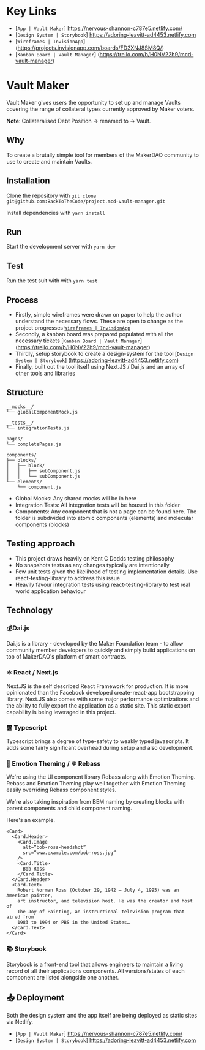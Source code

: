 # Key Links
- [`App | Vault Maker`] https://nervous-shannon-c787e5.netlify.com/
- [`Design System | Storybook`] https://adoring-leavitt-ad4453.netlify.com
- [`Wireframes | InvisionApp`] (https://projects.invisionapp.com/boards/FD3XNJ8SM8Q/)
- [`Kanban Board | Vault Manager`] (https://trello.com/b/H0NV22h9/mcd-vault-manager)

# Vault Maker

Vault Maker gives users the opportunity to set up and manage Vaults covering 
the range of collateral types currently approved by Maker voters.

**Note**: Collateralised Debt Position -> renamed to -> Vault.

## Why

To create a brutally simple tool for members of the MakerDAO community to use to 
create and maintain Vaults.

## Installation

Clone the repository with `git clone git@github.com:BackToTheCode/project.mcd-vault-manager.git`

Install dependencies with `yarn install`

## Run

Start the development server with `yarn dev`

## Test

Run the test suit with with `yarn test`

## Process

- Firstly, simple wireframes were drawn on paper to help the author understand the necessary flows. These are open to change as the project progresses [`Wireframes | InvisionApp`](https://projects.invisionapp.com/boards/FD3XNJ8SM8Q/)
- Secondly, a kanban board was prepared populated with all the necessary tickets [`Kanban Board | Vault Manager`] (https://trello.com/b/H0NV22h9/mcd-vault-manager)
- Thirdly, setup storybook to create a design-system for the tool [`Design System | Storybook`] (https://adoring-leavitt-ad4453.netlify.com)
- Finally, built out the tool itself using Next.JS / Dai.js and an array of other tools and libraries

## Structure

```
__mocks__/
└── globalComponentMock.js

__tests__/
└── integrationTests.js

pages/
└── completePages.js

components/
├── blocks/
│   ├── block/
│   │   ├── subComponent.js
│   │   └── subComponent.js
└── elements/
    └── component.js
```

- Global Mocks: Any shared mocks will be in here
- Integration Tests: All integration tests will be housed in this folder
- Components: Any component that is not a page can be found here. The folder is subdivided into atomic components (elements) and molecular components (blocks)

## Testing approach

- This project draws heavily on Kent C Dodds testing philosophy
- No snapshots tests as any changes typically are intentionally
- Few unit tests given the likelihood of testing implementation details. Use react-testing-library to address this issue
- Heavily favour integration tests using react-testing-library to test real world application behaviour

## Technology

### 💰Dai.js

Dai.js is a library - developed by the Maker Foundation team - to allow community member developers to quickly and simply build applications on top of MakerDAO's platform of smart contracts. 

### ⚛️  React / Next.js

Next.JS is the self described React Framework for production. It is more opinionated than the Facebook developed create-react-app bootstrapping library.
Next.JS also comes with some major performance optimizations and the ability to fully export the application as a static site. This static export 
capability is being leveraged in this project.

### 🆎 Typescript

Typescript brings a degree of type-safety to weakly typed javascripts. It adds some fairly significant overhead during setup and also development.

### 💅 Emotion Theming / ⚛️  Rebass

We're using the UI component library Rebass along with Emotion Theming. Rebass and Emotion Theming play well together with Emotion Theming easily overriding Rebass component styles.

We're also taking inspiration from BEM naming by creating blocks with parent components and child component naming.

Here's an example.

```
<Card>
  <Card.Header>
    <Card.Image
      alt=”bob-ross-headshot”
      src=”www.example.com/bob-ross.jpg”
    />
    <Card.Title>
      Bob Ross
    </Card.Title>
  </Card.Header>
  <Card.Text>
    Robert Norman Ross (October 29, 1942 – July 4, 1995) was an American painter,
    art instructor, and television host. He was the creator and host of
    The Joy of Painting, an instructional television program that aired from
    1983 to 1994 on PBS in the United States…
  </Card.Text>
</Card>

```

### 📚 Storybook

Storybook is a front-end tool that allows engineers to maintain a living record of all their applications components. All versions/states of each component are listed alongside one another.

## 📤 Deployment

Both the design system and the app itself are being deployed as static sites via Netlify.

- [`App | Vault Maker`] https://nervous-shannon-c787e5.netlify.com/
- [`Design System | Storybook`] https://adoring-leavitt-ad4453.netlify.com















